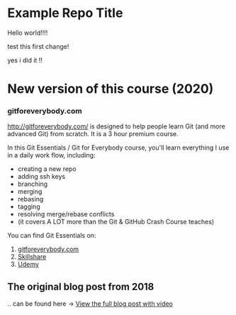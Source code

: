 # Example Repo Title
Hello world!!!! 

test this first change!

yes i did it !!

# New version of this course (2020)
### gitforeverybody.com

http://gitforeverybody.com/ is designed to help people learn Git (and more advanced Git) from scratch. It is a 3 hour premium course.

In this Git Essentials / Git for Everybody course, you'll learn everything I use in a daily work flow, including:
* creating a new repo
* adding ssh keys
* branching
* merging 
* rebasing
* tagging
* resolving merge/rebase conflicts 
* (it covers A LOT more than the Git & GitHub Crash Course teaches)

You can find Git Essentials on:

1. [gitforeverybody.com](http://gitforeverybody.com/git-essentials)
2. [Skillshare](https://skl.sh/2viPzB9)
3. [Udemy](https://www.udemy.com/course/git-and-github-tutorial/?referralCode=91132F334DCD0CCAA250) 

## The original blog post from 2018
.. can be found here -> [View the full blog post with video](https://kalob.io/blog/getting-started-with-github/)
